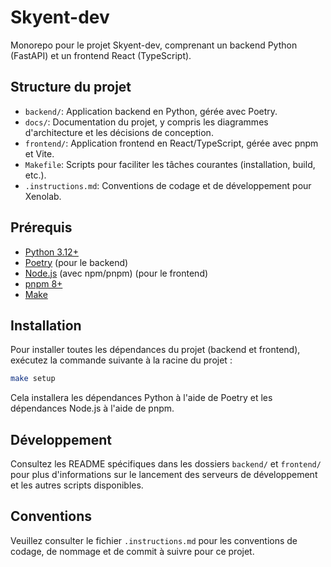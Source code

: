 # Skyent-dev

Monorepo pour le projet Skyent-dev, comprenant un backend Python (FastAPI) et un frontend React (TypeScript).

## Structure du projet

- `backend/`: Application backend en Python, gérée avec Poetry.
- `docs/`: Documentation du projet, y compris les diagrammes d'architecture et les décisions de conception.
- `frontend/`: Application frontend en React/TypeScript, gérée avec pnpm et Vite.
- `Makefile`: Scripts pour faciliter les tâches courantes (installation, build, etc.).
- `.instructions.md`: Conventions de codage et de développement pour Xenolab.

## Prérequis

- [Python 3.12+](https://www.python.org/)
- [Poetry](https://python-poetry.org/) (pour le backend)
- [Node.js](https://nodejs.org/) (avec npm/pnpm) (pour le frontend)
- [pnpm 8+](https://pnpm.io/)
- [Make](https://www.gnu.org/software/make/)

## Installation

Pour installer toutes les dépendances du projet (backend et frontend), exécutez la commande suivante à la racine du projet :

```bash
make setup
```

Cela installera les dépendances Python à l'aide de Poetry et les dépendances Node.js à l'aide de pnpm.

## Développement

Consultez les README spécifiques dans les dossiers `backend/` et `frontend/` pour plus d'informations sur le lancement des serveurs de développement et les autres scripts disponibles.

## Conventions

Veuillez consulter le fichier `.instructions.md` pour les conventions de codage, de nommage et de commit à suivre pour ce projet.